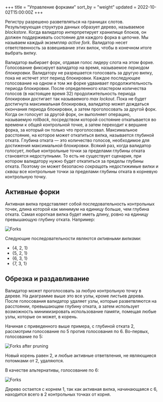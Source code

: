 +++
title = "Управление форками"
sort_by = "weight"
updated = 2022-10-02T15:00:00Z
+++

Регистру разрешено разветвляться на границах слотов. Результирующая структура данных образует дерево, называемое _blockstore_. Когда валидатор интерпретирует хранилище блоков, он должен поддерживать состояние для каждого форка в цепочке. Мы называем каждый экземпляр _active fork_. Валидатор несет ответственность за взвешивание этих вилок, чтобы в конечном итоге выбрать вилку.

Валидатор выбирает форк, отдавая голос лидеру слота на этом форке. Голосование фиксирует валидатор на время, называемое _периодом блокировки_. Валидатору не разрешается голосовать за другую вилку, пока не истечет этот период блокировки. Каждое последующее голосование на одном и том же форке удваивает продолжительность периода блокировки. После определенного кластером количества голосов \(в настоящее время 32\) продолжительность периода блокировки достигает так называемого _max lockout_. Пока не будет достигнута максимальная блокировка, валидатор может дождаться окончания периода блокировки, а затем проголосовать за другой форк. Когда он голосует за другой форк, он выполняет операцию, называемую _rollback_, посредством которой состояние откатывается во времени к общей контрольной точке, а затем переходит к вершине форка, за который он только что проголосовал. Максимальное расстояние, на которое может откатиться вилка, называется глубиной отката. Глубина отката — это количество голосов, необходимое для достижения максимальной блокировки. Всякий раз, когда валидатор голосует, любые контрольные точки за пределами глубины отката становятся недоступными. То есть не существует сценария, при котором валидатору нужно будет откатиться за пределы глубины отката. Поэтому он может безопасно _сокращать_ недостижимые вилки и _скваш_ все контрольные точки за пределами глубины отката в корневую контрольную точку.

## Активные форки

Активная вилка представляет собой последовательность контрольных точек, длина которой как минимум на единицу больше, чем глубина отката. Самая короткая вилка будет иметь длину, ровно на единицу превышающую глубину отката. Например:

![Forks](/img/forks.svg)

Следующие последовательности являются _активными вилками_:

- {4, 2, 1}
- {5, 2, 1}
- {6, 3, 1}
- {7, 3, 1}

## Обрезка и раздавливание

Валидатор может проголосовать за любую контрольную точку в дереве. На диаграмме выше это все узлы, кроме листьев дерева. После голосования валидатор удаляет узлы, которые разветвляются на расстоянии, превышающем глубину отката, а затем использует возможность минимизировать использование памяти, помещая любые узлы, которые он может, в корень.

Начиная с приведенного выше примера, с глубиной отката 2, рассмотрим голосование по 5 против голосования по 6. Во-первых, голосование по 5:

![Forks after pruning](/img/forks-pruned.svg)

Новый корень равен 2, и любые активные ответвления, не являющиеся потомками от 2, удаляются.

В качестве альтернативы, голосование по 6:

![Forks](/img/forks-pruned2.svg)

Дерево остается с корнем 1, так как активная вилка, начинающаяся с 6, находится всего в 2 контрольных точках от корня.
